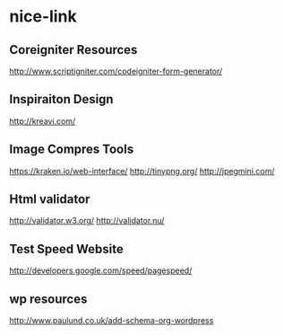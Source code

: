 nice-link
=========

Coreigniter Resources
----------------------------
http://www.scriptigniter.com/codeigniter-form-generator/



Inspiraiton Design
----------------------------
http://kreavi.com/



Image Compres Tools
----------------------------
https://kraken.io/web-interface/
http://tinypng.org/
http://jpegmini.com/



Html validator
----------------------------
http://validator.w3.org/
http://validator.nu/


Test Speed Website 
----------------------------
http://developers.google.com/speed/pagespeed/


wp resources
----------------------------
http://www.paulund.co.uk/add-schema-org-wordpress
